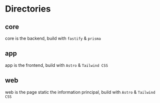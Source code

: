 # Directories

## core

core is the backend, build with `fastify` & `prisma`

## app

app is the frontend, build with `Astro` & `Tailwind CSS`

## web

web is the page static the information principal, build with `Astro` & `Tailwind CSS`
